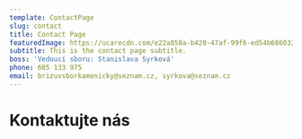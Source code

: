 ```yaml
---
template: ContactPage
slug: contact
title: Contact Page
featuredImage: https://ucarecdn.com/e22a858a-b420-47af-99f6-ed54b6860333/
subtitle: This is the contact page subtitle.
boss: 'Vedoucí sboru: Stanislava Syrková'
phone: 605 133 975
email: brizuvsborkamenicky@seznam.cz, syrkova@seznam.cz
---
```


# Kontaktujte nás

